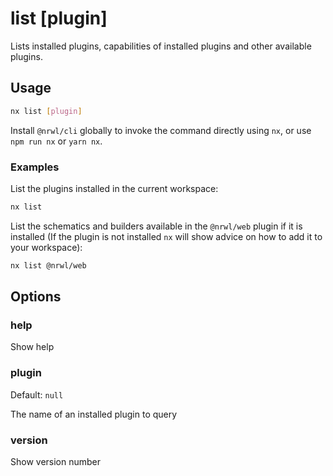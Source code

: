 # list [plugin]

Lists installed plugins, capabilities of installed plugins and other available plugins.

## Usage

```bash
nx list [plugin]
```

Install `@nrwl/cli` globally to invoke the command directly using `nx`, or use `npm run nx` or `yarn nx`.

### Examples

List the plugins installed in the current workspace:

```bash
nx list
```

List the schematics and builders available in the `@nrwl/web` plugin if it is installed (If the plugin is not installed `nx` will show advice on how to add it to your workspace):

```bash
nx list @nrwl/web
```

## Options

### help

Show help

### plugin

Default: `null`

The name of an installed plugin to query

### version

Show version number
